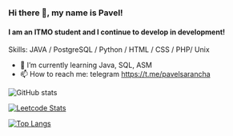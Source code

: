 ### Hi there 👋, my name is Pavel!
#### I am an ITMO student and I continue to develop in development!

Skills: JAVA / PostgreSQL / Python / HTML / CSS / PHP/ Unix

- 🌱 I’m currently learning Java, SQL, ASM 
- 📫 How to reach me: telegram https://t.me/pavelsarancha 


![GitHub stats](https://github-readme-stats.vercel.app/api?username=PaulLocust&show_icons=true?theme=great-gatsby) 

[![Leetcode Stats](https://leetcard.jacoblin.cool/PaulLocust?theme=light)](https://leetcode.com/PaulLocust)

[![Top Langs](https://github-readme-stats.vercel.app/api/top-langs/?username=PaulLocust)](https://github.com/anuraghazra/github-readme-stats)
